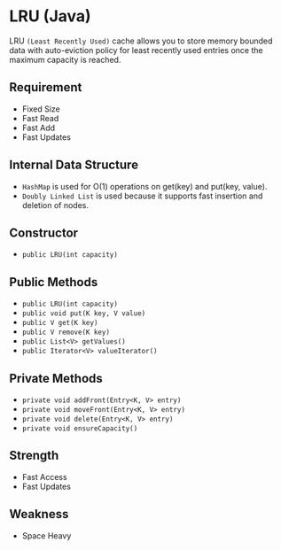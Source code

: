 # LRU (Java)

LRU `(Least Recently Used)` cache allows you to store memory bounded data with auto-eviction policy for least recently used entries once the maximum capacity is reached.

## Requirement

* Fixed Size
* Fast Read
* Fast Add
* Fast Updates

## Internal Data Structure

* `HashMap` is used for O(1) operations on get(key) and put(key, value).
* `Doubly Linked List` is used because it supports fast insertion and deletion of nodes.

## Constructor

* `public LRU(int capacity)`

## Public Methods

* `public LRU(int capacity)`
* `public void put(K key, V value)`
* `public V get(K key)`
* `public V remove(K key)`
* `public List<V> getValues()`
* `public Iterator<V> valueIterator()`

## Private Methods

* `private void addFront(Entry<K, V> entry)`
* `private void moveFront(Entry<K, V> entry)`
* `private void delete(Entry<K, V> entry)`
* `private void ensureCapacity()`

## Strength

* Fast Access
* Fast Updates

## Weakness

* Space Heavy
